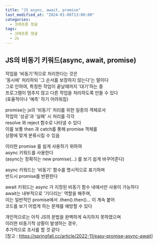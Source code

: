 ```yaml
---
title: "JS async, await, promise"
last_modified_at: "2024-01-08T13:00:00"
categories:
  - 크래프톤 정글
tags:
  - 크래프톤 정글
  - Js
---
```


## JS의 비동기 키워드(async, await, promise)
 작업을 '비동기'적으로 처리한다는 것은<br>
 '동시에' 처리하되 '그 순서를 보장하지 않는다'는 말이다<br>
 그로 인하여, 특정한 작업이 끝날때까지 '대기'하는 중<br>
 프로그램이 멈추지 않고 다른 작업을 처리하도록 만들 수 있다<br>
 (효율적이나 '예측' 하기 어려워짐)<br>

 promise는 js의 '비동기' 처리를 위한 일종의 객체로서<br>
 작업의 '성공'과 '실패' 시 처리를 각각<br>
 resolve 와 reject 함수로 나타낼 수 있다<br>
 이를 보통 then 과 catch를 통해 promise 객체를<br>
 상황에 맞게 분류시킬 수 있음<br>
 
 이러한 promise 를 쉽게 사용하기 위하여<br>
 async 키워드를 사용한다<br>
 (async는 정확히는 new promise(...) 를 보기 쉽게 바꾸어준다)<br>

 async 키워드는 '비동기' 함수를 명시적으로 표기하며<br>
 반드시 promise를 반환한다<br>

 await 키워드는 async 가 지정된 비동기 함수 내에서만 사용이 가능하다<br>
 await는 내부적으로 '기다리는' 역할을 해주며,<br>
 이는 일반적인 promise에서 .then().then()... 이 계속 붙어 <br>
 코드를 보기 어렵게 하는 문제를 예방할 수 있다<br>

 개인적으로는 아직 JS의 문법을 완벽하게 숙지하지 못하였으며<br>
 이러한 비동기적 상황이 발생하는 경우,<br>
 추가적으로 조사를 할 것 같다<br>
 [참고 : <https://springfall.cc/article/2022-11/easy-promise-async-await>]
